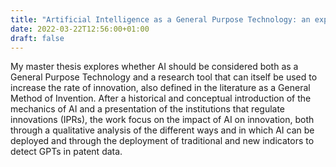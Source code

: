 ```yaml
---
title: "Artificial Intelligence as a General Purpose Technology: an exploratory analysis of PCT patents"
date: 2022-03-22T12:56:00+01:00
draft: false
---
```


My master thesis explores whether AI should be considered both as a General Purpose Technology and a
research tool that can itself be used to increase the rate of innovation, also defined in the literature as a General Method
of Invention. After a historical and conceptual introduction of the mechanics of AI and a presentation
of the institutions that regulate innovations (IPRs), the work focus on the impact of AI
on innovation, both through a qualitative analysis of the different ways and in which AI can be deployed and
through the deployment of traditional and new indicators to detect GPTs in patent data.
